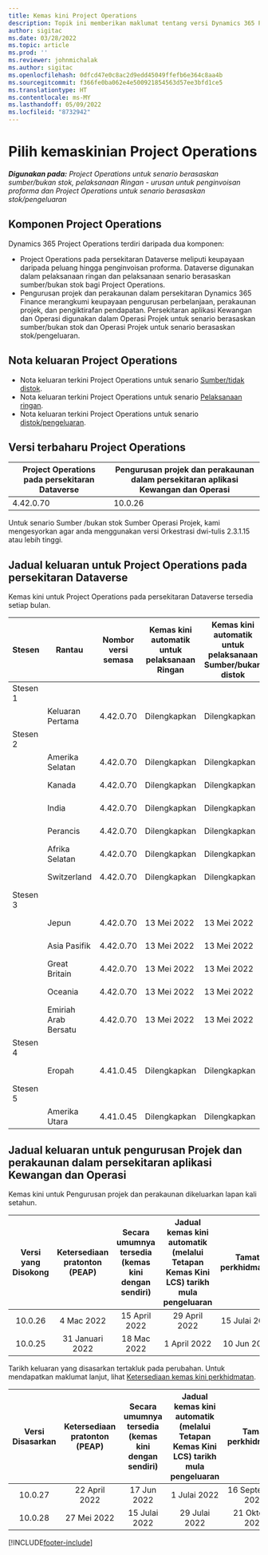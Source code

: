 ```yaml
---
title: Kemas kini Project Operations
description: Topik ini memberikan maklumat tentang versi Dynamics 365 Project Operations yang dikeluarkan.
author: sigitac
ms.date: 03/28/2022
ms.topic: article
ms.prod: ''
ms.reviewer: johnmichalak
ms.author: sigitac
ms.openlocfilehash: 0dfcd47e0c8ac2d9edd45049ffefb6e364c8aa4b
ms.sourcegitcommit: f366fe0ba062e4e500921854563d57ee3bfd1ce5
ms.translationtype: HT
ms.contentlocale: ms-MY
ms.lasthandoff: 05/09/2022
ms.locfileid: "8732942"
---
```

# <a name="project-operations-updates"></a>Pilih kemaskinian Project Operations

_**Digunakan pada:** Project Operations untuk senario berasaskan sumber/bukan stok, pelaksanaan Ringan - urusan untuk penginvoisan proforma dan Project Operations untuk senario berasaskan stok/pengeluaran_



## <a name="project-operations-components"></a>Komponen Project Operations

Dynamics 365 Project Operations terdiri daripada dua komponen:

- Project Operations pada persekitaran Dataverse meliputi keupayaan daripada peluang hingga penginvoisan proforma. Dataverse digunakan dalam pelaksanaan ringan dan pelaksanaan senario berasaskan sumber/bukan stok bagi Project Operations.
- Pengurusan projek dan perakaunan dalam persekitaran Dynamics 365 Finance merangkumi keupayaan pengurusan perbelanjaan, perakaunan projek, dan pengiktirafan pendapatan. Persekitaran aplikasi Kewangan dan Operasi digunakan dalam Operasi Projek untuk senario berasaskan sumber/bukan stok dan Operasi Projek untuk senario berasaskan stok/pengeluaran.

## <a name="project-operations-release-notes"></a>Nota keluaran Project Operations
- Nota keluaran terkini Project Operations untuk senario [Sumber/tidak distok](whats-new-may-2022-resource-based.md).
- Nota keluaran terkini Project Operations untuk senario [Pelaksanaan ringan](../pro/whats-new/whats-new-may-2022-lite.md).
- Nota keluaran terkini Project Operations untuk senario [distok/pengeluaran](../prod-pma/whats-new/whats-new-oct-2021-stocked.md).

## <a name="project-operations-latest-version"></a>Versi terbaharu Project Operations

| Project Operations pada persekitaran Dataverse | Pengurusan projek dan perakaunan dalam persekitaran aplikasi Kewangan dan Operasi | 
| --- | --- |
| 4.42.0.70 | 10.0.26 |

Untuk senario Sumber /bukan stok Sumber Operasi Projek, kami mengesyorkan agar anda menggunakan versi Orkestrasi dwi-tulis 2.3.1.15 atau lebih tinggi.

## <a name="release-schedule-for-project-operations-on-dataverse-environment"></a>Jadual keluaran untuk Project Operations pada persekitaran Dataverse

Kemas kini untuk Project Operations pada persekitaran Dataverse tersedia setiap bulan. 

| Stesen | Rantau | Nombor versi semasa | Kemas kini automatik untuk pelaksanaan Ringan | Kemas kini automatik untuk pelaksanaan Sumber/bukan distok | Nombor versi seterusnya | Versi seterusnya tersedia secara am |
|-----------|-----------------------|-----------------|--------------------|---------------------|---------------------|---------------------|
| Stesen 1 |   &nbsp;              |    &nbsp;       | &nbsp;             |      &nbsp;         |      &nbsp;         |      &nbsp;         |
|   &nbsp;  | Keluaran Pertama         |  4.42.0.70      | Dilengkapkan           | Dilengkapkan            | TBD                 | 27 Mei 2022        |
| Stesen 2 |   &nbsp;              |    &nbsp;       | &nbsp;             |      &nbsp;         |      &nbsp;         |      &nbsp;         |
|   &nbsp;  | Amerika Selatan         |  4.42.0.70      | Dilengkapkan           | Dilengkapkan            | TBD                 | 27 Mei 2022        |
|   &nbsp;  | Kanada                |  4.42.0.70      | Dilengkapkan           | Dilengkapkan            | TBD                 | 27 Mei 2022        |
|   &nbsp;  | India                 |  4.42.0.70      | Dilengkapkan           | Dilengkapkan            | TBD                 | 27 Mei 2022        |
|   &nbsp;  | Perancis                |  4.42.0.70      | Dilengkapkan           | Dilengkapkan            | TBD                 | 27 Mei 2022        |
|   &nbsp;  | Afrika Selatan          |  4.42.0.70      | Dilengkapkan           | Dilengkapkan            | TBD                 | 27 Mei 2022        |
|   &nbsp;  | Switzerland           |  4.42.0.70      | Dilengkapkan           | Dilengkapkan            | TBD                 | 27 Mei 2022        |
| Stesen 3 |      &nbsp;           |     &nbsp;      |     &nbsp;         |      &nbsp;         |      &nbsp;         |      &nbsp;         |
|   &nbsp;  | Jepun                 |  4.42.0.70      | 13 Mei 2022       | 13 Mei 2022        | TBD                 | 03 Jun 2022       |
|   &nbsp;  | Asia Pasifik          |  4.42.0.70      | 13 Mei 2022       | 13 Mei 2022        | TBD                 | 03 Jun 2022       |
|   &nbsp;  | Great Britain         |  4.42.0.70      | 13 Mei 2022       | 13 Mei 2022        | TBD                 | 03 Jun 2022       |
|   &nbsp;  | Oceania               |  4.42.0.70      | 13 Mei 2022       | 13 Mei 2022        | TBD                 | 03 Jun 2022       |
|   &nbsp;  | Emiriah Arab Bersatu  |  4.42.0.70      | 13 Mei 2022       | 13 Mei 2022        | TBD                 | 03 Jun 2022       |
| Stesen 4 |     &nbsp;            |     &nbsp;      |     &nbsp;         |      &nbsp;         |      &nbsp;         |      &nbsp;         |
|   &nbsp;  | Eropah                |  4.41.0.45      | Dilengkapkan           | Dilengkapkan            | 4.42.0.70           | 13 Mei 2022        |
| Stesen 5 |     &nbsp;            |     &nbsp;      |     &nbsp;         |      &nbsp;         |      &nbsp;         |      &nbsp;         |
|   &nbsp;  | Amerika Utara         |  4.41.0.45      | Dilengkapkan           | Dilengkapkan            | 4.42.0.70           | 20 Mei 2022        |

## <a name="release-schedule-for-project-management-and-accounting-in-the-finance-and-operations-apps-environment"></a>Jadual keluaran untuk pengurusan Projek dan perakaunan dalam persekitaran aplikasi Kewangan dan Operasi

Kemas kini untuk Pengurusan projek dan perakaunan dikeluarkan lapan kali setahun.

|Versi yang Disokong| Ketersediaan pratonton (PEAP) | Secara umumnya tersedia (kemas kini dengan sendiri) | Jadual kemas kini automatik (melalui Tetapan Kemas Kini LCS) tarikh mula pengeluaran |   Tamat perkhidmatan   |
|:---------------:|:---------------------------:|:---------------------------------:|:--------------------------------------------------------------------:|:------------------:|
|     10.0.26     |      4 Mac 2022          |        15 April 2022             |                          29 April 2022                              | 15 Julai 2022      |
|     10.0.25     |      31 Januari 2022       |        18 Mac 2022             |                          1 April 2022                               | 10 Jun 2022      |


Tarikh keluaran yang disasarkan tertakluk pada perubahan. Untuk mendapatkan maklumat lanjut, lihat [Ketersediaan kemas kini perkhidmatan](/dynamics365/fin-ops-core/fin-ops/get-started/public-preview-releases?toc=%2fdynamics365%2ffinance%2ftoc.json).

|Versi Disasarkan | Ketersediaan pratonton (PEAP) | Secara umumnya tersedia (kemas kini dengan sendiri) | Jadual kemas kini automatik (melalui Tetapan Kemas Kini LCS) tarikh mula pengeluaran |   Tamat perkhidmatan   |
|:---------------:|:---------------------------:|:---------------------------------:|:--------------------------------------------------------------------:|:------------------:|
|     10.0.27     |      22 April 2022         |        17 Jun 2022              |                          1 Julai 2022                                | 16 September 2022 |
|     10.0.28     |      27 Mei 2022           |        15 Julai 2022              |                          29 Julai 2022                               | 21 Oktober 2022   |

[!INCLUDE[footer-include](../includes/footer-banner.md)]
